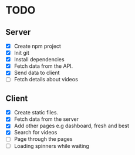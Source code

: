 # TODO

## Server

- [x] Create npm project
- [x] Init git
- [x] Install dependencies
- [x] Fetch data from the API.
- [x] Send data to client
- [ ] Fetch details about videos

## Client

- [x] Create static files.
- [x] Fetch data from the server
- [x] Add other pages e.g dashboard, fresh and best
- [x] Search for videos
- [ ] Page through the pages
- [ ] Loading spinners while waiting
